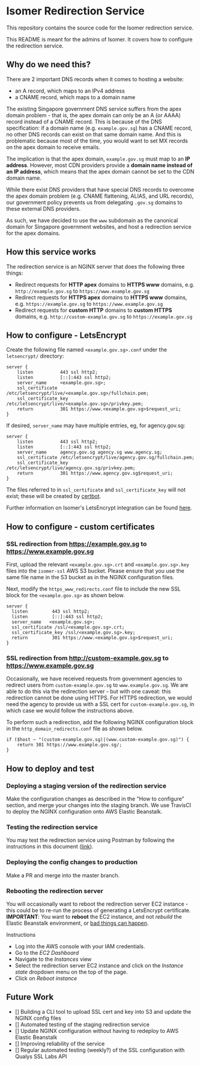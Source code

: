 # Isomer Redirection Service

This repository contains the source code for the Isomer redirection service.

This README is meant for the admins of Isomer. It covers how to configure the redirection service.

## Why do we need this?

There are 2 important DNS records when it comes to hosting a website:
- an A record, which maps to an IPv4 address
- a CNAME record, which maps to a domain name

The existing Singapore government DNS service suffers from the apex domain problem - that is, the apex domain can only be an A (or AAAA) record instead of a CNAME record. This is because of the DNS specification: if a domain name (e.g. `example.gov.sg`) has a CNAME record, no other DNS records can exist on that same domain name. And this is problematic because most of the time, you would want to set MX records on the apex domain to receive emails.

The implication is that the apex domain, `example.gov.sg` must map to an **IP address**. However, most CDN providers provide a **domain name instead of an IP address**, which means that the apex domain cannot be set to the CDN domain name.

While there exist DNS providers that have special DNS records to overcome the apex domain problem (e.g. CNAME flattening, ALIAS, and URL records), our government policy prevents us from delegating `.gov.sg` domains to these external DNS providers.

As such, we have decided to use the `www` subdomain as the canonical domain for Singapore government websites, and host a redirection service for the apex domains.

## How this service works

The redirection service is an NGINX server that does the following three things:
- Redirect requests for **HTTP apex** domains to **HTTPS www** domains, e.g. `http://example.gov.sg` to `https://www.example.gov.sg`
- Redirect requests for **HTTPS apex** domains to **HTTPS www** domains, e.g. `https://example.gov.sg` to `https://www.example.gov.sg`
- Redirect requests for **custom HTTP** domains to **custom HTTPS** domains, e.g. `http://custom-example.gov.sg` to `https://example.gov.sg`

## How to configure - LetsEncrypt

Create the following file named `<example.gov.sg>.conf` under the `letsencrypt/` directory:

```
server {
    listen          443 ssl http2;
    listen          [::]:443 ssl http2;
    server_name     <example.gov.sg>;
    ssl_certificate /etc/letsencrypt/live/<example.gov.sg>/fullchain.pem;
    ssl_certificate_key     /etc/letsencrypt/live/<example.gov.sg>/privkey.pem;
    return          301 https://www.<example.gov.sg>$request_uri;
}

```

If desired, `server_name` may have multiple entries, eg, for agency.gov.sg:

```
server {
    listen          443 ssl http2;
    listen          [::]:443 ssl http2;
    server_name     agency.gov.sg agency.sg www.agency.sg;
    ssl_certificate /etc/letsencrypt/live/agency.gov.sg/fullchain.pem;
    ssl_certificate_key     /etc/letsencrypt/live/agency.gov.sg/privkey.pem;
    return          301 https://www.agency.gov.sg$request_uri;
}

```

The files referred to in `ssl_certificate` and `ssl_certificate_key` will not exist; these will
be created by [certbot](https://certbot.eff.org).

Further information on Isomer's LetsEncrypt integration can be found [here](/LETSENCRYPT.md).

## How to configure - custom certificates

### SSL redirection from https://example.gov.sg to https://www.example.gov.sg

First, upload the relevant `<example.gov.sg>.crt` and `<example.gov.sg>.key` files into the `isomer-ssl` AWS S3 bucket. Please ensure that you use the same file name in the S3 bucket as in the NGINX configuration files.

Next, modify the `https_www_redirects.conf` file to include the new SSL block for the `<example.gov.sg>` as shown below.

```
server {
  listen         443 ssl http2;
  listen         [::]:443 ssl http2;
  server_name   <example.gov.sg>;
  ssl_certificate /ssl/<example.gov.sg>.crt; 
  ssl_certificate_key /ssl/<example.gov.sg>.key;
  return         301 https://www.<example.gov.sg>$request_uri;
}
```

### SSL redirection from http://custom-example.gov.sg to https://www.example.gov.sg

Occasionally, we have received requests from government agencies to redirect users from `custom-example.gov.sg` to `www.example.gov.sg`. We are able to do this via the redirection server - but with one caveat: this redirection cannot be done using HTTPS. For HTTPS redirection, we would need the agency to provide us with a SSL cert for `custom-example.gov.sg`, in which case we would follow the instructions above.

To perform such a redirection, add the following NGINX configuration block in the `http_domain_redirects.conf` file as shown below.

```
if ($host ~ "(custom-example.gov.sg)|(www.custom-example.gov.sg)") {
	return 301 https://www.example.gov.sg/;
}
```

## How to deploy and test

### Deploying a staging version of the redirection service

Make the configuration changes as described in the "How to configure" section, and merge your changes into the staging branch. We use TravisCI to deploy the NGINX configuration onto AWS Elastic Beanstalk.

### Testing the redirection service

You may test the redirection service using Postman by following the instructions in this document ([link](https://docs.google.com/document/d/1iPlRIbtMRkGyQgvBTakd2Wvb1HLZ3vWo-sOywhf8QqE/edit)).

### Deploying the config changes to production

Make a PR and merge into the master branch.

### Rebooting the redirection server

You will occasionally want to reboot the redirection server EC2 instance - this could be to re-run the process of generating a LetsEncrypt certificate. **IMPORTANT**: You want to **reboot** the EC2 instance, and not _rebuild_ the Elastic Beanstalk environment, or [bad things can happen](https://docs.google.com/document/d/1S_oA1dNJCAxptExX-jq2IASBh7me9_mGMe1uZByJyrQ/edit#heading=h.wpjagagq76cg). 

Instructions
- Log into the AWS console with your IAM credentials.
- Go to the _EC2 Dashboard_
- Navigate to the _Instances_ view
- Select the redirection server EC2 instance and click on the _Instance state_ dropdown menu on the top of the page.
- Click on _Reboot instance_

## Future Work

- [] Building a CLI tool to upload SSL cert and key into S3 and update the NGINX config files
- [] Automated testing of the staging redirection service
- [] Update NGINX configuration without having to redeploy to AWS Elastic Beanstalk
- [] Improving reliability of the service
- [] Regular automated testing (weekly?) of the SSL configuration with Qualys SSL Labs API
